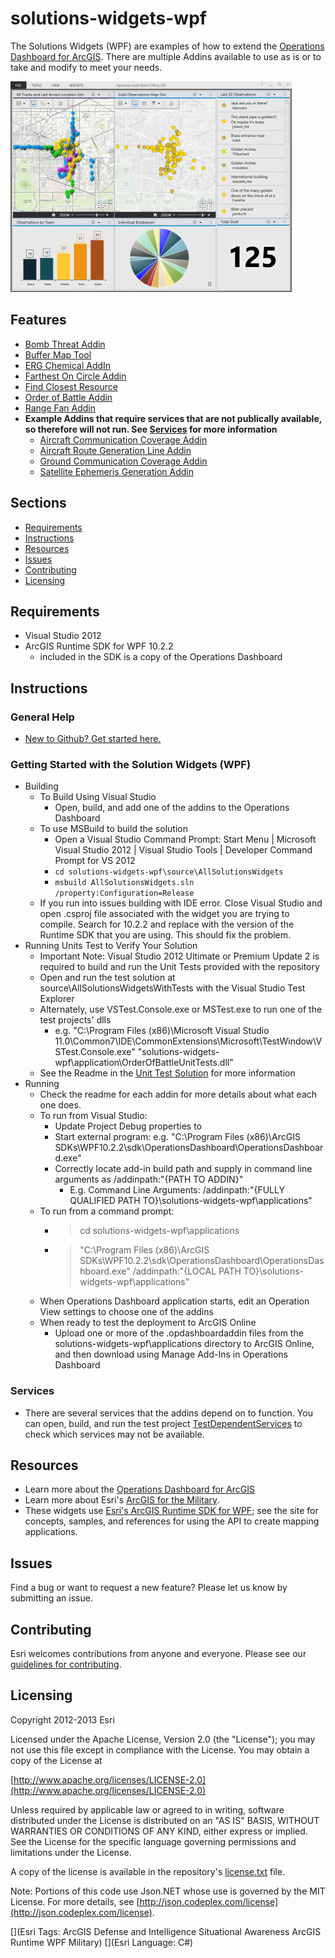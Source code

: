 # solutions-widgets-wpf

The Solutions Widgets (WPF) are examples of how to extend the [Operations Dashboard for ArcGIS](http://resources.arcgis.com/en/operations-dashboard/).  There are multiple Addins available to use as is or to take and modify to meet your needs.

![Image of Operations Dashboard]( ScreenShot.PNG "solutions-widgets-wpf")

## Features

* [Bomb Threat Addin](source/BombThreatAddin/Readme.md)
* [Buffer Map Tool](source/BufferMapTool/Readme.md)
* [ERG Chemical AddIn](source/ERGChemicalAddIn/Readme.md)
* [Farthest On Circle Addin](source/FarthestOnCircleAddin/Readme.md)
* [Find Closest Resource](source/FindClosestResource/Readme.md)
* [Order of Battle Addin](source/OrderOfBattle/Readme.md)
* [Range Fan Addin](source/RangeFanAddin/Readme.md)
* **Example Addins that require services that are not publically available, so therefore will not run.  See [Services](#services) for more information**
   * [Aircraft Communication Coverage Addin](source/AircraftCommunicationCoverageAddin/Readme.md)
   * [Aircraft Route Generation Line Addin](source/AirCraftRouteGenerationLineAddin/Readme.md)
   * [Ground Communication Coverage Addin](source/GroundCommunicationCoverageAddin/Readme.md)
   * [Satellite Ephemeris Generation Addin](source/SatelliteEphemerisGenerationAddin/Readme.md)

## Sections

* [Requirements](#requirements)
* [Instructions](#instructions)
* [Resources](#resources)
* [Issues](#issues)
* [Contributing](#contributing)
* [Licensing](#licensing)

## Requirements

* Visual Studio 2012
* ArcGIS Runtime SDK for WPF 10.2.2 
    * included in the SDK is a copy of the Operations Dashboard

## Instructions

### General Help

* [New to Github? Get started here.](http://htmlpreview.github.com/?https://github.com/Esri/esri.github.com/blob/master/help/esri-getting-to-know-github.html)

### Getting Started with the Solution Widgets (WPF)

* Building
    * To Build Using Visual Studio
        * Open, build, and add one of the addins to the Operations Dashboard
    * To use MSBuild to build the solution
        * Open a Visual Studio Command Prompt: Start Menu | Microsoft Visual Studio 2012 | Visual Studio Tools | Developer Command Prompt for VS 2012
        * `cd solutions-widgets-wpf\source\AllSolutionsWidgets`
        * `msbuild AllSolutionsWidgets.sln /property:Configuration=Release`
    * If you run into issues building with IDE error.  Close Visual Studio and open .csproj file associated with the widget you are trying to compile.  Search for 10.2.2 and replace with the version of the Runtime SDK that you are using.  This should fix the problem.
* Running Units Test to Verify Your Solution
    * Important Note: Visual Studio 2012 Ultimate or Premium Update 2 is required to build and run the Unit Tests provided with the repository
    * Open and run the test solution at source\AllSolutionsWidgetsWithTests with the Visual Studio Test Explorer
    * Alternately, use VSTest.Console.exe or MSTest.exe to run one of the test projects' dlls
        * e.g. "C:\Program Files (x86)\Microsoft Visual Studio 11.0\Common7\IDE\CommonExtensions\Microsoft\TestWindow\VSTest.Console.exe" "solutions-widgets-wpf\application\OrderOfBattleUnitTests.dll"
    * See the Readme in the [Unit Test Solution](source/AllSolutionsWidgetsWithTests/Readme.md) for more information
* Running
    * Check the readme for each addin for more details about what each one does.
    * To run from Visual Studio:
        * Update Project Debug properties to
        * Start external program: e.g. "C:\Program Files (x86)\ArcGIS SDKs\WPF10.2.2\sdk\OperationsDashboard\OperationsDashboard.exe"
        * Correctly locate add-in build path and supply in command line arguments as /addinpath:"{PATH TO ADDIN}"
            * E.g. Command Line Arguments: /addinpath:"{FULLY QUALIFIED PATH TO}\solutions-widgets-wpf\applications"
    * To run from a command prompt:
        * > cd solutions-widgets-wpf\applications
        * > "C:\Program Files (x86)\ArcGIS SDKs\WPF10.2.2\sdk\OperationsDashboard\OperationsDashboard.exe" /addinpath:"{LOCAL PATH TO}\solutions-widgets-wpf\applications"
    * When Operations Dashboard application starts, edit an Operation View settings to choose one of the addins
    * When ready to test the deployment to ArcGIS Online
        * Upload one or more of the .opdashboardaddin files from the solutions-widgets-wpf\applications directory to ArcGIS Online, and then download using Manage Add-Ins in Operations Dashboard

### Services

* There are several services that the addins depend on to function.  You can open, build, and run the test project [TestDependentServices](source/AllSolutionsWidgetsWithTests/TestDependentServices/TestDependentServices.cs) to check which services may not be available.

## Resources

* Learn more about the [Operations Dashboard for ArcGIS](http://resources.arcgis.com/en/operations-dashboard/)
* Learn more about Esri's [ArcGIS for the Military](http://solutions.arcgis.com/military/).
* These widgets use [Esri's ArcGIS Runtime SDK for WPF](http://resources.arcgis.com/en/communities/runtime-wpf/);
see the site for concepts, samples, and references for using the API to create mapping applications.

## Issues

Find a bug or want to request a new feature?  Please let us know by submitting an issue.

## Contributing

Esri welcomes contributions from anyone and everyone. Please see our [guidelines for contributing](https://github.com/esri/contributing).

## Licensing

Copyright 2012-2013 Esri

Licensed under the Apache License, Version 2.0 (the "License");
you may not use this file except in compliance with the License.
You may obtain a copy of the License at

   [http://www.apache.org/licenses/LICENSE-2.0](http://www.apache.org/licenses/LICENSE-2.0)

Unless required by applicable law or agreed to in writing, software
distributed under the License is distributed on an "AS IS" BASIS,
WITHOUT WARRANTIES OR CONDITIONS OF ANY KIND, either express or implied.
See the License for the specific language governing permissions and
limitations under the License.

A copy of the license is available in the repository's
[license.txt](license.txt) file.

Note: Portions of this code use Json.NET whose use is governed by the MIT License. For more details, see [http://json.codeplex.com/license](http://json.codeplex.com/license).

[](Esri Tags: ArcGIS Defense and Intelligence Situational Awareness ArcGIS Runtime WPF Military)
[](Esri Language: C#)
